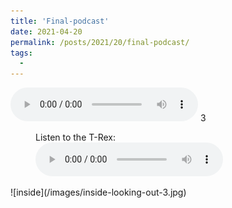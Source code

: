```yaml
---
title: 'Final-podcast'
date: 2021-04-20
permalink: /posts/2021/20/final-podcast/
tags:
  - 
---
```



![all](/files/alljoined.mp3)
3
<figure>
    <figcaption>Listen to the T-Rex:</figcaption>
    <audio
        controls
        src="/files/alljoined.mp3">
            Your browser does not support the
            <code>audio</code> element.
    </audio>
</figure>
![inside](/images/inside-looking-out-3.jpg)
